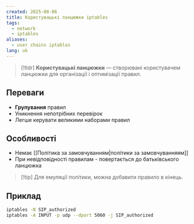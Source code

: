 ```yaml
---
created: 2025-08-06
title: Користувацькі ланцюжки iptables
tags:
  - network
  - iptables
aliases:
  - user chains iptables
lang: uk
---
```

> [!tldr]
> **Користувацькі ланцюжки** — створювані користувачем ланцюжки для організації і оптимізації правил.

## Переваги

- **Групування** правил
- Уникнення непотрібних перевірок
- Легше керувати великими наборами правил

## Особливості

- Немає [[Політика за замовчуванням|політики за замовчуванняям]]
- При невідповідності правилам - повертається до батьківського ланцюжка

> [!tip] Для емуляції політики, можна добавити правило в кінець.

## Приклад

```bash
iptables -N SIP_authorized
iptables -A INPUT -p udp --dport 5060 -j SIP_authorized
```